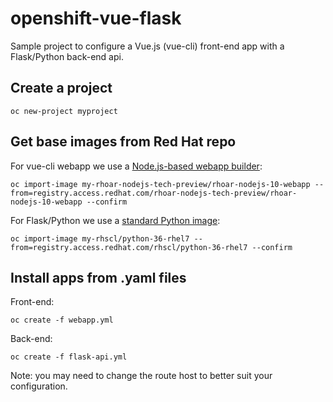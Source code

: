 # openshift-vue-flask

Sample project to configure a Vue.js (vue-cli) front-end app with a Flask/Python back-end api.

## Create a project

```
oc new-project myproject
```

## Get base images from Red Hat repo

For vue-cli webapp we use a [Node.js-based webapp builder](https://access.redhat.com/containers/?tab=overview#/registry.access.redhat.com/rhoar-nodejs-tech-preview/rhoar-nodejs-10-webapp):

```
oc import-image my-rhoar-nodejs-tech-preview/rhoar-nodejs-10-webapp --from=registry.access.redhat.com/rhoar-nodejs-tech-preview/rhoar-nodejs-10-webapp --confirm
```

For Flask/Python we use a [standard Python image](https://access.redhat.com/containers/?tab=overview&platform=openshift#/registry.access.redhat.com/rhscl/python-36-rhel7):

```
oc import-image my-rhscl/python-36-rhel7 --from=registry.access.redhat.com/rhscl/python-36-rhel7 --confirm
```

## Install apps from .yaml files

Front-end: 

```
oc create -f webapp.yml
```

Back-end:

```
oc create -f flask-api.yml
```

Note: you may need to change the route host to better suit your configuration.
